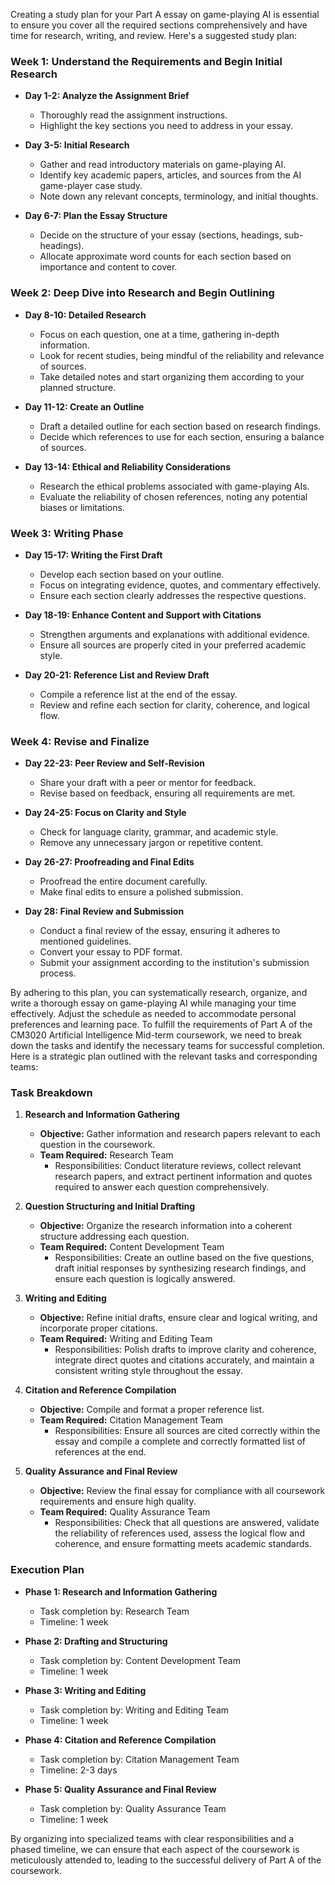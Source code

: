 Creating a study plan for your Part A essay on game-playing AI is essential to ensure you cover all the required sections comprehensively and have time for research, writing, and review. Here's a suggested study plan:

### Week 1: Understand the Requirements and Begin Initial Research
- **Day 1-2: Analyze the Assignment Brief**
  - Thoroughly read the assignment instructions.
  - Highlight the key sections you need to address in your essay.

- **Day 3-5: Initial Research**
  - Gather and read introductory materials on game-playing AI.
  - Identify key academic papers, articles, and sources from the AI game-player case study.
  - Note down any relevant concepts, terminology, and initial thoughts.

- **Day 6-7: Plan the Essay Structure**
  - Decide on the structure of your essay (sections, headings, sub-headings).
  - Allocate approximate word counts for each section based on importance and content to cover.

### Week 2: Deep Dive into Research and Begin Outlining
- **Day 8-10: Detailed Research**
  - Focus on each question, one at a time, gathering in-depth information.
  - Look for recent studies, being mindful of the reliability and relevance of sources.
  - Take detailed notes and start organizing them according to your planned structure.

- **Day 11-12: Create an Outline**
  - Draft a detailed outline for each section based on research findings.
  - Decide which references to use for each section, ensuring a balance of sources.

- **Day 13-14: Ethical and Reliability Considerations**
  - Research the ethical problems associated with game-playing AIs.
  - Evaluate the reliability of chosen references, noting any potential biases or limitations.

### Week 3: Writing Phase
- **Day 15-17: Writing the First Draft**
  - Develop each section based on your outline.
  - Focus on integrating evidence, quotes, and commentary effectively.
  - Ensure each section clearly addresses the respective questions.

- **Day 18-19: Enhance Content and Support with Citations**
  - Strengthen arguments and explanations with additional evidence.
  - Ensure all sources are properly cited in your preferred academic style.

- **Day 20-21: Reference List and Review Draft**
  - Compile a reference list at the end of the essay.
  - Review and refine each section for clarity, coherence, and logical flow.

### Week 4: Revise and Finalize
- **Day 22-23: Peer Review and Self-Revision**
  - Share your draft with a peer or mentor for feedback.
  - Revise based on feedback, ensuring all requirements are met.

- **Day 24-25: Focus on Clarity and Style**
  - Check for language clarity, grammar, and academic style.
  - Remove any unnecessary jargon or repetitive content.

- **Day 26-27: Proofreading and Final Edits**
  - Proofread the entire document carefully.
  - Make final edits to ensure a polished submission.

- **Day 28: Final Review and Submission**
  - Conduct a final review of the essay, ensuring it adheres to mentioned guidelines.
  - Convert your essay to PDF format.
  - Submit your assignment according to the institution's submission process.

By adhering to this plan, you can systematically research, organize, and write a thorough essay on game-playing AI while managing your time effectively. Adjust the schedule as needed to accommodate personal preferences and learning pace.
To fulfill the requirements of Part A of the CM3020 Artificial Intelligence Mid-term coursework, we need to break down the tasks and identify the necessary teams for successful completion. Here is a strategic plan outlined with the relevant tasks and corresponding teams:

### Task Breakdown

1. **Research and Information Gathering**
   - **Objective:** Gather information and research papers relevant to each question in the coursework.
   - **Team Required:** Research Team
      - Responsibilities: Conduct literature reviews, collect relevant research papers, and extract pertinent information and quotes required to answer each question comprehensively.

2. **Question Structuring and Initial Drafting**
   - **Objective:** Organize the research information into a coherent structure addressing each question.
   - **Team Required:** Content Development Team
      - Responsibilities: Create an outline based on the five questions, draft initial responses by synthesizing research findings, and ensure each question is logically answered.

3. **Writing and Editing**
   - **Objective:** Refine initial drafts, ensure clear and logical writing, and incorporate proper citations.
   - **Team Required:** Writing and Editing Team
      - Responsibilities: Polish drafts to improve clarity and coherence, integrate direct quotes and citations accurately, and maintain a consistent writing style throughout the essay.

4. **Citation and Reference Compilation**
   - **Objective:** Compile and format a proper reference list.
   - **Team Required:** Citation Management Team
      - Responsibilities: Ensure all sources are cited correctly within the essay and compile a complete and correctly formatted list of references at the end.

5. **Quality Assurance and Final Review**
   - **Objective:** Review the final essay for compliance with all coursework requirements and ensure high quality.
   - **Team Required:** Quality Assurance Team
      - Responsibilities: Check that all questions are answered, validate the reliability of references used, assess the logical flow and coherence, and ensure formatting meets academic standards.

### Execution Plan

- **Phase 1: Research and Information Gathering**
  - Task completion by: Research Team
  - Timeline: 1 week

- **Phase 2: Drafting and Structuring**
  - Task completion by: Content Development Team
  - Timeline: 1 week

- **Phase 3: Writing and Editing**
  - Task completion by: Writing and Editing Team
  - Timeline: 1 week

- **Phase 4: Citation and Reference Compilation**
  - Task completion by: Citation Management Team
  - Timeline: 2-3 days

- **Phase 5: Quality Assurance and Final Review**
  - Task completion by: Quality Assurance Team
  - Timeline: 1 week

By organizing into specialized teams with clear responsibilities and a phased timeline, we can ensure that each aspect of the coursework is meticulously attended to, leading to the successful delivery of Part A of the coursework.
